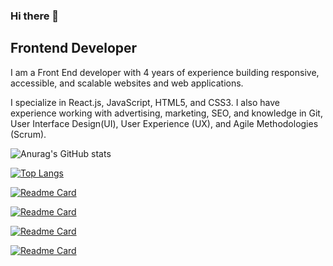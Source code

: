 ### Hi there 👋

## Frontend Developer

I am a Front End developer with 4 years of experience building responsive, accessible, and scalable websites and web applications.

I specialize in React.js, JavaScript, HTML5, and CSS3. I also have experience working with advertising, marketing, SEO, and knowledge in Git, User Interface Design(UI), User Experience (UX), and Agile Methodologies (Scrum).


![Anurag's GitHub stats](https://github-readme-stats.vercel.app/api?username=diegodscamara&show_icons=true&theme=gradient)

[![Top Langs](https://github-readme-stats.vercel.app/api/top-langs/?username=diegodscamara&layout=compact)](https://github.com/anuraghazra/github-readme-stats)

[![Readme Card](https://github-readme-stats.vercel.app/api/pin/?username=diegodscamara&repo=react-componenets)](https://github.com/anuraghazra/github-readme-stats)

[![Readme Card](https://github-readme-stats.vercel.app/api/pin/?username=diegodscamara&repo=css-grid)](https://github.com/anuraghazra/github-readme-stats)

[![Readme Card](https://github-readme-stats.vercel.app/api/pin/?username=diegodscamara&repo=flexbox)](https://github.com/anuraghazra/github-readme-stats)

[![Readme Card](https://github-readme-stats.vercel.app/api/pin/?username=diegodscamara&repo=js-bank-system)](https://github.com/anuraghazra/github-readme-stats)





<!--
**diegodscamara/diegodscamara** is a ✨ _special_ ✨ repository because its `README.md` (this file) appears on your GitHub profile.

Here are some ideas to get you started:

- 🔭 I’m currently working on ...
- 🌱 I’m currently learning ...
- 👯 I’m looking to collaborate on ...
- 🤔 I’m looking for help with ...
- 💬 Ask me about ...
- 📫 How to reach me: ...
- 😄 Pronouns: ...
- ⚡ Fun fact: ...
-->
